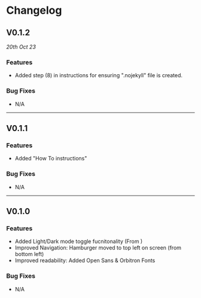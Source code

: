 # Changelog

## V0.1.2
*20th Oct 23*

### Features

- Added step (8) in instructions for ensuring ".nojekyll" file is created.

### Bug Fixes

- N/A

---

## V0.1.1

### Features

- Added "How To instructions"

### Bug Fixes

- N/A

---

## V0.1.0

### Features

- Added Light/Dark mode toggle fucnitonality (From )
- Improved Navigation: Hamburger moved to top left on screen (from bottom left)
- Improved readability: Added Open Sans & Orbitron Fonts

### Bug Fixes

- N/A
